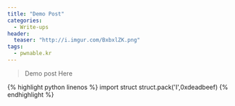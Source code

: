 ```yaml
---
title: "Demo Post"
categories:
  - Write-ups
header:
  teaser: "http://i.imgur.com/BxbxlZK.png"
tags:
  - pwnable.kr
---
```


<blockquote> Demo post Here </blockquote>


{% highlight python linenos %}
import struct
struct.pack('I',0xdeadbeef)
{% endhighlight %}
